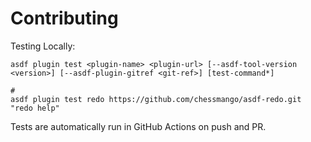 # Contributing

Testing Locally:

```shell
asdf plugin test <plugin-name> <plugin-url> [--asdf-tool-version <version>] [--asdf-plugin-gitref <git-ref>] [test-command*]

#
asdf plugin test redo https://github.com/chessmango/asdf-redo.git "redo help"
```

Tests are automatically run in GitHub Actions on push and PR.
